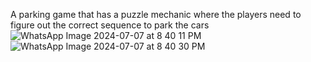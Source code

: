 A parking game that has a puzzle mechanic where the players need to figure out the correct sequence to park the cars
![WhatsApp Image 2024-07-07 at 8 40 11 PM](https://github.com/Ahannan3661/Parking-Puzzle/assets/102716499/ce634ef0-f011-4ef4-8ddb-15317a2e84f3)
![WhatsApp Image 2024-07-07 at 8 40 30 PM](https://github.com/Ahannan3661/Parking-Puzzle/assets/102716499/9c6674fc-1406-4eae-b767-42de18d0fd76)
